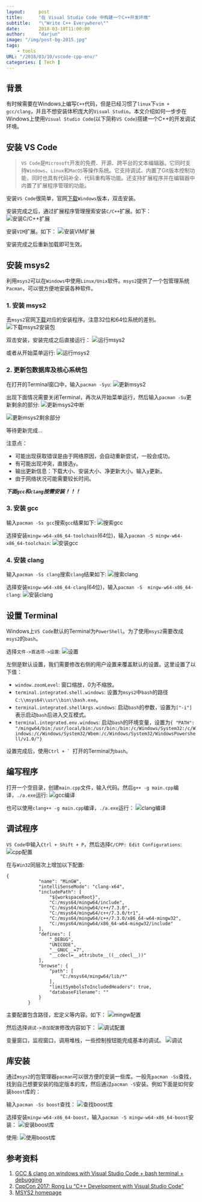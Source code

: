```yaml
---
layout:     post
title:      "在 Visual Studio Code 中构建一个C++开发环境"
subtitle:   "\"Write C++ Everywhere\""
date:       2018-03-10T11:00:00 
author:     "darjun"
image: "/img/post-bg-2015.jpg"
tags:
    - tools
URL: "/2018/03/10/vscode-cpp-env/"
categories: [ Tech ]
---
```


## 背景

有时候需要在Windows上编写`C++`代码，但是已经习惯了`linux`下`vim + gcc/clang`，并且不想安装体积庞大的`Visual Studio`。本文介绍如何一步步在Windows上使用`Visual Studio Code`(以下简称`VS Code`)搭建一个C++的开发调试环境。

## 安装 VS Code

> `VS Code`是`Microsoft`开发的免费、开源、跨平台的文本编辑器。它同时支持`Windows`、`Linux`和`MacOS`等操作系统。它支持调试、内置了Git版本控制功能，同时也具有代码补全、代码重构等功能。还支持扩展程序并在编辑器中内置了扩展程序管理的功能。

安装`VS Code`很简单，官网[下载][1]`Windows`版本，双击安装。

安装完成之后，通过扩展程序管理搜索安装`C/C++`扩展。如下：
![安装C/C++扩展](/img/in-post/vs-code-cpp-env/cpp-extension.png)

安装`VIM`扩展。如下：
![安装VIM扩展](/img/in-post/vs-code-cpp-env/vim-extension.png)

安装完成之后重新加载即可生效。

## 安装 msys2

利用`msys2`可以在`Windows`中使用`Linux/Unix`软件。`msys2`提供了一个包管理系统`Pacman`，可以很方便地安装各种软件。

### 1. 安装 msys2

去`msys2`官网[下载](https://www.msys2.org/)对应的安装程序。注意32位和64位系统的差别。
![下载msys2安装包](/img/in-post/vs-code-cpp-env/download-msys2.png)

双击安装，安装完成之后直接运行：
![运行msys2](/img/in-post/vs-code-cpp-env/finish-install-msys2.png)

或者从开始菜单运行:
![运行msys2](/img/in-post/vs-code-cpp-env/start_msys2.png)


### 2. 更新包数据库及核心系统包

在打开的Terminal窗口中，输入`pacman -Syu`:
![更新msys2](/img/in-post/vs-code-cpp-env/pacman-syu.png)

出现下面情况需要关闭Terminal，再次从开始菜单运行，然后输入`pacman -Su`更新剩余的部分:
![更新msys2中断](/img/in-post/vs-code-cpp-env/update-int.png)

![更新msys2剩余部分](/img/in-post/vs-code-cpp-env/update-left-msys2.png)

等待更新完成...

注意点：
* 可能出现获取错误是由于网络原因，会自动重新尝试，一般会成功。
* 有可能出现冲突，直接选`y`。
* 输出更新信息：下载大小、安装大小、净更新大小。输入`y`更新。
* 由于网络状况可能需要较长时间。

***下面`gcc`和`clang`按需安装！！！***

### 3. 安装 gcc

输入`pacman -Ss gcc`搜索`gcc`结果如下:
![搜索gcc](/img/in-post/vs-code-cpp-env/search-gcc.png)

选择安装`mingw-w64-x86_64-toolchain`(64位)，输入`pacman -S mingw-w64-x86_64-toolchain`:
![安装gcc](/img/in-post/vs-code-cpp-env/install-gcc.png)

### 4. 安装 clang
输入`pacman -Ss clang`搜索`clang`结果如下:
![搜索clang](/img/in-post/vs-code-cpp-env/search-clang.png)

选择安装`mingw-w64-x86_64-clang`(64位)，输入`pacman -S  mingw-w64-x86_64-clang`:
![安装clang](/img/in-post/vs-code-cpp-env/install-clang.png)

## 设置 Terminal
Windows上`VS Code`默认的Terminal为`PowerShell`。为了使用`msys2`需要改成`msys2`的`bash`。

选择`文件->首选项->设置`:
![设置](/img/in-post/vs-code-cpp-env/user-setting.png)

左侧是默认设置，我们需要修改右侧的用户设置来覆盖默认的设置。这里设置了以下值：
* `window.zoomLevel`: 窗口缩放，0为不缩放。
* `terminal.integrated.shell.windows`: 设置为`msys2`中`bash`的路径`C:\\msys64\\usr\\bin\\bash.exe`。
* `terminal.integrated.shellArgs.windows`: 启动`bash`的参数，设置为`["-i"]`表示启动`bash`后进入交互模式。
* `terminal.integrated.env.windows`: 启动`bash`的环境变量，设置为`{ "PATH": "/mingw64/bin:/usr/local/bin:/usr/bin:/bin:/c/Windows/System32:/c/Windows:/c/Windows/System32/Wbem:/c/Windows/System32/WindowsPowershell/v1.0/"}`

设置完成后，使用``Ctrl + ` ``打开的Terminal为`bash`。

## 编写程序
打开一个空目录，创建`main.cpp`文件，输入代码。然后`g++ -g main.cpp`编译，`./a.exe`运行:
![gcc编译](/img/in-post/vs-code-cpp-env/gcc-main.png)

也可以使用`clang++ -g main.cpp`编译，`./a.exe`运行：
![clang编译](/img/in-post/vs-code-cpp-env/clang-main.png)


## 调试程序

`VS Code`中输入`Ctrl + Shift + P`，然后选择`C/CPP: Edit Configurations`:
![cpp配置](/img/in-post/vs-code-cpp-env/cpp-edit-config.png)

在与`Win32`同层次上增加以下配置:
```
{
            "name": "MinGW",
            "intelliSenseMode": "clang-x64",
            "includePath": [
                "${workspaceRoot}",
                "C:/msys64/mingw64/include",
                "C:/msys64/mingw64/c++/7.3.0",
                "C:/msys64/mingw64/c++/7.3.0/tr1",
                "C:/msys64/mingw64/c++/7.3.0/x86_64-w64-mingw32",
                "C:/msys64/mingw64/x86_64-w64-mingw32/include"
            ],
            "defines": [
                "_DEBUG",
                "UNICODE",
                "__GNUC__=7",
                "__cdecl=__attribute__((__cdecl__))"
            ],
            "browse": {
                "path": [
                    "C:/msys64/mingw64/lib/*"
                ],
                "limitSymbolsToIncludedHeaders": true,
                "databaseFilename": ""
            }
        }
```

主要配置包含路径，宏定义等内容。如下：
![mingw配置](/img/in-post/vs-code-cpp-env/mingw-config.png)

然后选择`调试->添加配置`修改内容如下：
![调试配置](/img/in-post/vs-code-cpp-env/debug-config.png)

变量窗口，监视窗口，调用堆栈，一些控制按钮能完成基本的调试。
![调试](/img/in-post/vs-code-cpp-env/debug.png)

## 库安装

通过`msys2`的包管理器`pacman`可以很方便的安装一些库。一般先`pacman -Ss`查找，找到自己想要安装的指定版本的库，然后通过`pacman -S`安装。例如下面是如何安装`boost`库的：

输入`pacman -Ss boost`查找：
![查找boost库](/img/in-post/vs-code-cpp-env/search-boost.png)

选择安装`mingw-w64-x86_64-boost`，输入`pacman -S mingw-w64-x86_64-boost`安装：
![安装boost库](/img/in-post/vs-code-cpp-env/install-boost.png)

使用:
![使用boost库](/img/in-post/vs-code-cpp-env/boost-any.png)


## 参考资料
1. [GCC & clang on windows with Visual Studio Code + bash terminal + debugging][2]
2. [CppCon 2017: Rong Lu “C++ Development with Visual Studio Code”][3]
3. [MSYS2 homepage][4]

[1]: https://code.visualstudio.com/Download
[2]: https://www.youtube.com/watch?v=TLh--v8OxHE
[3]: https://www.youtube.com/watch?v=rFdJ68WbkdQ
[4]: https://www.msys2.org/